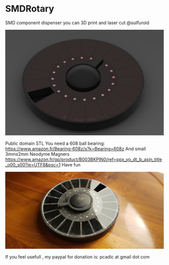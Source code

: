 # SMDRotary
SMD component dispenser you can 3D print and laser cut
@sulfuroid

![SMD components dispenser](https://github.com/ccadic/SMDRotary/blob/main/Untitled.JPG)

Public domain STL
You need a 608 ball bearing: https://www.amazon.fr/Bearing-608z/s?k=Bearing+608z
And small 3mmx2mm Neodyme Magners https://www.amazon.fr/gp/product/B003BKPIN0/ref=ppx_yo_dt_b_asin_title_o00_s00?ie=UTF8&psc=1
Have fun

![SMD components dispenser](https://github.com/ccadic/SMDRotary/blob/main/rotary.jpg)

If you feel usefull , my paypal for donation is: pcadic at gmail dot com
